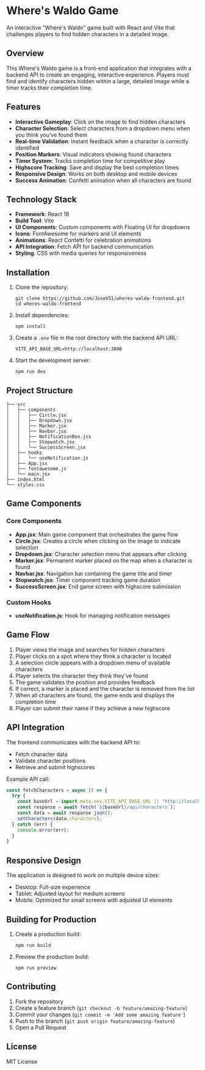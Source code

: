 # Where's Waldo Game
An interactive "Where's Waldo" game built with React and Vite that challenges players to find hidden characters in a detailed image.

## Overview
This Where's Waldo game is a front-end application that integrates with a backend API to create an engaging, interactive experience. Players must find and identify characters hidden within a large, detailed image while a timer tracks their completion time.

## Features
- **Interactive Gameplay**: Click on the image to find hidden characters
- **Character Selection**: Select characters from a dropdown menu when you think you've found them
- **Real-time Validation**: Instant feedback when a character is correctly identified
- **Position Markers**: Visual indicators showing found characters
- **Timer System**: Tracks completion time for competitive play
- **Highscore Tracking**: Save and display the best completion times
- **Responsive Design**: Works on both desktop and mobile devices
- **Success Animation**: Confetti animation when all characters are found

## Technology Stack
- **Framework**: React 18
- **Build Tool**: Vite
- **UI Components**: Custom components with Floating UI for dropdowns
- **Icons**: FontAwesome for markers and UI elements
- **Animations**: React Confetti for celebration animations
- **API Integration**: Fetch API for backend communication
- **Styling**: CSS with media queries for responsiveness

## Installation
1. Clone the repository:
   ```
   git clone https://github.com/JoseVS1/wheres-waldo-frontend.git
   cd wheres-waldo-frontend
   ```
2. Install dependencies:
   ```
   npm install
   ```
3. Create a `.env` file in the root directory with the backend API URL:
   ```
   VITE_API_BASE_URL=http://localhost:3000
   ```
4. Start the development server:
   ```
   npm run dev
   ```

## Project Structure
```
├── src
│   ├── components
│   │   ├── Circle.jsx
│   │   ├── Dropdown.jsx
│   │   ├── Marker.jsx
│   │   ├── Navbar.jsx
│   │   ├── NotificationBox.jsx
│   │   ├── Stopwatch.jsx
│   │   └── SuccessScreen.jsx
│   ├── hooks
│   │   └── useNotification.js
│   ├── App.jsx
│   ├── fontawesome.js
│   └── main.jsx
├── index.html
└── styles.css
```

## Game Components

### Core Components
- **App.jsx**: Main game component that orchestrates the game flow
- **Circle.jsx**: Creates a circle when clicking on the image to indicate selection
- **Dropdown.jsx**: Character selection menu that appears after clicking
- **Marker.jsx**: Permanent marker placed on the map when a character is found
- **Navbar.jsx**: Navigation bar containing the game title and timer
- **Stopwatch.jsx**: Timer component tracking game duration
- **SuccessScreen.jsx**: End game screen with highscore submission

### Custom Hooks
- **useNotification.js**: Hook for managing notification messages

## Game Flow
1. Player views the image and searches for hidden characters
2. Player clicks on a spot where they think a character is located
3. A selection circle appears with a dropdown menu of available characters
4. Player selects the character they think they've found
5. The game validates the position and provides feedback
6. If correct, a marker is placed and the character is removed from the list
7. When all characters are found, the game ends and displays the completion time
8. Player can submit their name if they achieve a new highscore

## API Integration
The frontend communicates with the backend API to:
- Fetch character data
- Validate character positions
- Retrieve and submit highscores

Example API call:
```javascript
const fetchCharacters = async () => {
  try {
    const baseUrl = import.meta.env.VITE_API_BASE_URL || "http://localhost:3000";
    const response = await fetch(`${baseUrl}/api/characters`);
    const data = await response.json();
    setCharacters(data.characters);
  } catch (err) {
    console.error(err);
  }
}
```

## Responsive Design
The application is designed to work on multiple device sizes:
- Desktop: Full-size experience
- Tablet: Adjusted layout for medium screens
- Mobile: Optimized for small screens with adjusted UI elements

## Building for Production
1. Create a production build:
   ```
   npm run build
   ```
2. Preview the production build:
   ```
   npm run preview
   ```

## Contributing
1. Fork the repository
2. Create a feature branch (`git checkout -b feature/amazing-feature`)
3. Commit your changes (`git commit -m 'Add some amazing feature'`)
4. Push to the branch (`git push origin feature/amazing-feature`)
5. Open a Pull Request

## License

MIT License
